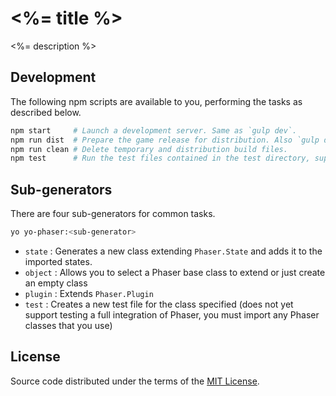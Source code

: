 <%= title %>
===============================================================================
<%= description %>



Development
-----------
The following npm scripts are available to you, performing the tasks as described below.

```sh
npm start     # Launch a development server. Same as `gulp dev`.
npm run dist  # Prepare the game release for distribution. Also `gulp dist`.
npm run clean # Delete temporary and distribution build files.
npm test      # Run the test files contained in the test directory, supports es6 syntax
```

Sub-generators
--------------
There are four sub-generators for common tasks.

```sh
yo yo-phaser:<sub-generator>
```

* `state`   : Generates a new class extending `Phaser.State` and adds it to the imported states.
* `object`  : Allows you to select a Phaser base class to extend or just create an empty class
* `plugin`  : Extends `Phaser.Plugin`
* `test`    : Creates a new test file for the class specified (does not yet support testing a full integration of Phaser, you must import any Phaser classes that you use)

License
-------

Source code distributed under the terms of the [MIT License](LICENSE).
